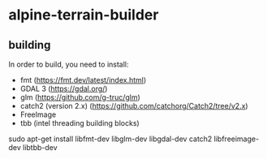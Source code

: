 # alpine-terrain-builder

## building
In order to build, you need to install:

- fmt (https://fmt.dev/latest/index.html)
- GDAL 3 (https://gdal.org/)
- glm (https://github.com/g-truc/glm)
- catch2 (version 2.x) (https://github.com/catchorg/Catch2/tree/v2.x)
- FreeImage
- tbb (intel threading building blocks)

sudo apt-get install libfmt-dev libglm-dev libgdal-dev catch2 libfreeimage-dev libtbb-dev
